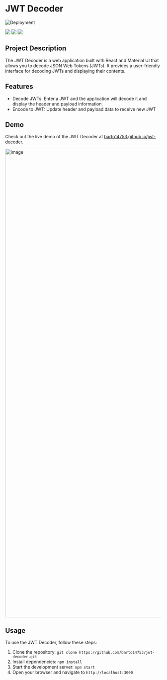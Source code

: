 # JWT Decoder

![Deployment](https://github.com/barto14753/jwt-decoder/actions/workflows/actions.yml/badge.svg)

[![](https://img.shields.io/badge/React-20232A?style=for-the-badge&logo=react&logoColor=61DAFB)]()
[![](https://img.shields.io/badge/JWT-000000?style=for-the-badge&logo=JSON%20web%20tokens&logoColor=white)]()
[![](https://img.shields.io/badge/Material%20UI-007FFF?style=for-the-badge&logo=mui&logoColor=white)]()

## Project Description

The JWT Decoder is a web application built with React and Material UI that allows you to decode JSON Web Tokens (JWTs). It provides a user-friendly interface for decoding JWTs and displaying their contents.

## Features

- Decode JWTs: Enter a JWT and the application will decode it and display the header and payload information.
- Encode to JWT: Update header and payload data to receive new JWT

## Demo

Check out the live demo of the JWT Decoder at [barto14753.github.io/jwt-decoder](https://barto14753.github.io/jwt-decoder).

<img width="1507" alt="image" src="https://github.com/barto14753/jwt-decoder/assets/56938330/12606105-773b-4feb-be00-cdeb8f6160de">


## Usage

To use the JWT Decoder, follow these steps:

1. Clone the repository: `git clone https://github.com/barto14753/jwt-decoder.git`
2. Install dependencies: `npm install`
3. Start the development server: `npm start`
4. Open your browser and navigate to `http://localhost:3000`
